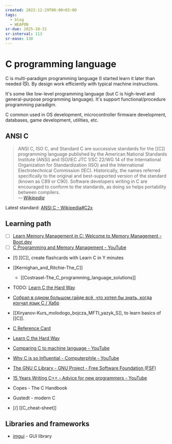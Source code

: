 ```yaml
---
created: 2022-12-29T00:00+03:00
tags:
  - blog
  - WEAPON
sr-due: 2025-10-31
sr-interval: 113
sr-ease: 130
---
```


# C programming language

C is multi-paradigm programming language (I started learn it later than needed 😼). By design work efficiently with typical machine instructions.

It\'s some like low-level programming language (but C is high-level and general-purpose programming language). It's support functional/procedure programming paradigm.

C common used in OS development, microcontroller firmware development, databases, game development, utilities, etc.

## ANSI C

> ANSI C, ISO C, and Standard C are successive standards for the [[C]] programming language published by the American National Standards Institute (ANSI) and ISO/IEC JTC 1/SC 22/WG 14 of the International Organization for Standardization (ISO) and the International Electrotechnical Commission (IEC). Historically, the names referred specifically to the original and best-supported version of the standard (known as C89 or C90). Software developers writing in C are encouraged to conform to the standards, as doing so helps portability between compilers.\
> — <cite>[Wikipedia](https://en.wikipedia.org/wiki/ANSI_C)</cite>

Latest standard: [ANSI C - Wikipedia#C2x](https://en.wikipedia.org/wiki/ANSI_C#C2x)

## Learning path

- [ ] [Learn Memory Management in C: Welcome to Memory Management - Boot.dev](https://www.boot.dev/lessons/44a4421c-cc49-4472-bbad-a14f81f860b4)
- [ ] [C Programming and Memory Management - YouTube](https://www.youtube.com/watch?v=rJrd2QMVbGM)

- [!] [[C]], create flashcards with Learn C in Y minutes
- [[Kernighan_and_Ritchie-The_C]]
  - [[Costrasel-The_C_programming_language_solutions]]
- TODO: [Learn C the Hard Way](https://learncodethehardway.org/c/)
- [Собрал в одном большом гайде всё, что хотел бы знать, когда изучал язык C / Хабр](https://habr.com/ru/companies/ncloudtech/articles/871748/)
- [[Xiryanov-Kurs_molodogo_bojcza_MFTI_yazyk_S]], to learn basics of [[C]].
- [C Reference Card](img/C_Reference_Card_ANSI.v2.2.pdf)

- [Learn C the Hard Way](https://learncodethehardway.org/c/)

- [Comparing C to machine language - YouTube](https://www.youtube.com/watch?v=yOyaJXpAYZQ)
- [Why C is so Influential - Computerphile - YouTube](https://www.youtube.com/watch?v=ci1PJexnfNE)
- [The GNU C Library - GNU Project - Free Software Foundation (FSF)](https://www.gnu.org/software/libc/manual/)
- [15 Years Writing C++ - Advice for new programmers - YouTube](https://www.youtube.com/watch?v=37VZu3b045k)

- Copes - The C Handbook
- Gustedt - modern C

- [/] [[C_cheat-sheet]]

## Libraries and frameworks

- [imgui](https://github.com/ocornut/imgui) - GUI library
